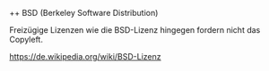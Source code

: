 ﻿++ BSD (Berkeley Software Distribution)

Freizügige Lizenzen wie die BSD-Lizenz hingegen fordern nicht das Copyleft.

https://de.wikipedia.org/wiki/BSD-Lizenz
